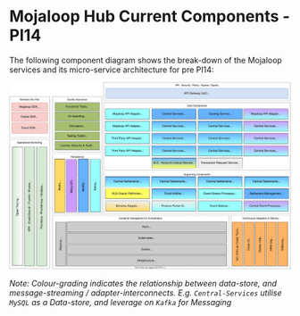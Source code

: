 # Mojaloop Hub Current Components - PI14

The following component diagram shows the break-down of the Mojaloop services and its micro-service architecture for pre PI14:

![Mojaloop Architecture Overview PI14](./assets/diagrams/architecture/Arch-Mojaloop-overview-PI14.svg)

_Note: Colour-grading indicates the relationship between data-store, and message-streaming / adapter-interconnects. E.g. `Central-Services` utilise `MySQL` as a Data-store, and leverage on `Kafka` for Messaging_
